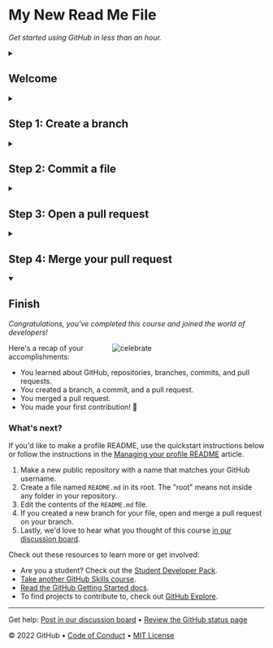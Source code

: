 <!--
  <<< Author notes: Header of the course >>>
  Include a 1280×640 image, course title in sentence case, and a concise description in emphasis.
  In your repository settings: enable template repository, add your 1280×640 social image, auto delete head branches.
  Add your open source license, GitHub uses Creative Commons Attribution 4.0 International.
-->

# My New Read Me File

_Get started using GitHub in less than an hour._

<!--
  <<< Author notes: Start of the course >>>
  Include start button, a note about Actions minutes,
  and tell the learner why they should take the course.
  Each step should be wrapped in <details>/<summary>, with an `id` set.
  The start <details> should have `open` as well.
  Do not use quotes on the <details> tag attributes.
-->

<details id=0>
<summary><h2>Welcome</h2></summary>

People use GitHub to build some of the most advanced technologies in the world. Whether you’re visualizing data or building a new game, there’s a whole community and set of tools on GitHub that can help you do it even better. GitHub Skills’ “Introduction to GitHub” course guides you through everything you need to start contributing in less than an hour.

- **Who is this for**: New developers, new GitHub users, and students.
- **What you'll learn**: We'll introduce repositories, branches, commits, and pull requests.
- **What you'll build**: We'll make a short Markdown file you can use as your [profile README](https://docs.github.com/account-and-profile/setting-up-and-managing-your-github-profile/customizing-your-profile/managing-your-profile-readme).
- **Prerequisites**: None. This course is a great introduction for your first day on GitHub.
- **How long**: This course is four steps long and takes less than one hour to complete.

**Course tips:**

* Glossary terms will be _emphasised_ and linked to their definition.

## How to start this course

<!-- For start course, run in JavaScript:
'https://github.com/new?' + new URLSearchParams({
  template_owner: 'skills',
  template_name: 'introduction-to-github',
  owner: '@me',
  name: 'skills-introduction-to-github',
  description: 'My clone repository',
  visibility: 'public',
}).toString()
-->

[![start-course](https://user-images.githubusercontent.com/1221423/235727646-4a590299-ffe5-480d-8cd5-8194ea184546.svg)](https://github.com/new?template_owner=skills&template_name=introduction-to-github&owner=%40me&name=skills-introduction-to-github&description=My+clone+repository&visibility=public)

1. Right-click **Start course** and open the link in a new tab.
2. In the new tab, most of the prompts will automatically fill in for you.
   - For owner, choose your personal account or an organization to host the repository.
   - We recommend creating a public repository, as private repositories will [use Actions minutes](https://docs.github.com/en/billing/managing-billing-for-github-actions/about-billing-for-github-actions).
   - Scroll down and click the **Create repository** button at the bottom of the form.
3. After your new repository is created, wait about 20 seconds, then refresh the page. Follow the step-by-step instructions in the new repository's README.

</details>

<!--
  <<< Author notes: Step 1 >>>
  Choose 3-5 steps for your course.
  The first step is always the hardest, so pick something easy!
  Link to docs.github.com for further explanations.
  Encourage users to open new tabs for steps!
-->

<details id=1>
<summary><h2>Step 1: Create a branch</h2></summary>

_Welcome to "Introduction to GitHub"! :wave:_

**What is GitHub?**: GitHub is a collaboration platform that uses _[Git](https://docs.github.com/get-started/quickstart/github-glossary#git)_ for versioning. GitHub is a popular place to share and contribute to [open-source](https://docs.github.com/get-started/quickstart/github-glossary#open-source) software.
<br>:tv: [Video: What is GitHub?](https://www.youtube.com/watch?v=pBy1zgt0XPc)

**What is a repository?**: A _[repository](https://docs.github.com/get-started/quickstart/github-glossary#repository)_ is a project containing files and folders. A repository tracks versions of files and folders. For more information, see "[About repositories](https://docs.github.com/en/repositories/creating-and-managing-repositories/about-repositories)" from GitHub Docs.

**What is a branch?**: A _[branch](https://docs.github.com/en/get-started/quickstart/github-glossary#branch)_ is a parallel version of your repository. By default, your repository has one branch named `main` and it is considered to be the definitive branch.  Creating additional branches allows you to copy the `main` branch of your repository and safely make any changes without disrupting the main project. Many people use branches to work on specific features without affecting any other parts of the project.

Branches allow you to separate your work from the `main` branch. In other words, everyone's work is safe while you contribute. For more information, see "[About branches](https://docs.github.com/en/pull-requests/collaborating-with-pull-requests/proposing-changes-to-your-work-with-pull-requests/about-branches)".

**What is a profile README?**: A _[profile README](https://docs.github.com/account-and-profile/setting-up-and-managing-your-github-profile/customizing-your-profile/managing-your-profile-readme)_ is essentially an "About me" section on your GitHub profile where you can share information about yourself with the community on GitHub.com. GitHub shows your profile README at the top of your profile page. For more information, see "[Managing your profile README](https://docs.github.com/en/account-and-profile/setting-up-and-managing-your-github-profile/customizing-your-profile/managing-your-profile-readme)".

![profile-readme-example](/images/profile-readme-example.png)

### :keyboard: Activity: Your first branch

1. Open a new browser tab and navigate to your newly made repository. Then, work on the steps in your second tab while you read the instructions in this tab.
2. Navigate to the **< > Code** tab in the header menu of your repository.

   ![code-tab](/images/code-tab.png)

3. Click on the **main** branch drop-down.

   ![main-branch-dropdown](/images/main-branch-dropdown.png)

4. In the field, enter a name for your branch: `my-first-branch`.
5. Click **Create branch: my-first-branch** to create your branch.

   ![create-branch-button](/images/create-branch-button.png)

   The branch will automatically switch to the one you have just created.
   The **main** branch drop-down bar will reflect your new branch and display the new branch name.

6. Move on to Step 2!

   **Note**: If you made a public repository, and want to confirm you correctly set up your first branch, wait about 20 seconds then refresh this page (the one you're following instructions from). [GitHub Actions](https://docs.github.com/en/actions) will automatically close this step and open the next one.

</details>

<!--
  <<< Author notes: Step 2 >>>
  Start this step by acknowledging the previous step.
  Define terms and link to docs.github.com.
-->

<details id=2>
<summary><h2>Step 2: Commit a file</h2></summary>

_You created a branch! :tada:_

Creating a branch allows you to edit your project without changing the `main` branch. Now that you have a branch, it’s time to create a file and make your first commit!

**What is a commit?**: A _[commit](https://docs.github.com/pull-requests/committing-changes-to-your-project/creating-and-editing-commits/about-commits)_ is a set of changes to the files and folders in your project. A commit exists in a branch. For more information, see "[About commits](https://docs.github.com/en/pull-requests/committing-changes-to-your-project/creating-and-editing-commits/about-commits)".

### :keyboard: Activity: Your first commit

The following steps will guide you through the process of committing a change on GitHub. A commit records changes in renaming, changing content within, creating a new file, and any other changes made to your project. For this exercise, committing a change requires first adding a new file to your new branch.

1. On the **< > Code** tab in the header menu of your repository, make sure you're on your new branch `my-first-branch`.

2. Select the **Add file** drop-down and click **Create new file**.

   ![create new file option](/images/create-new-file.png)

3. In the **Name your file...** field, enter `PROFILE.md`.

   **Note:** `.md` is a file extension that creates a Markdown file. You can learn more about Markdown by visiting "[Basic writing and formatting syntax](https://docs.github.com/en/get-started/writing-on-github/getting-started-with-writing-and-formatting-on-github/basic-writing-and-formatting-syntax)" in our docs or by taking the "[Communicating using Markdown](https://github.com/skills/communicate-using-markdown)" Skills course.

4. In the **Edit new file** area, copy the following content to your file:

   ```
   Welcome to my GitHub profile!
   ```

   <img alt="profile.md file screenshot" src="/images/my-profile-file.png"/>

5. For commits, you can enter a short commit message that describes what changes you made. This message helps others know what's included in your commit. GitHub offers a simple default message, but let's change it slightly for practice. First, enter `Add PROFILE.md` in the first text-entry field below **Commit new file** at the bottom of the page. Then, if you want to confirm what your screen should look like, expand the dropdown below.

   <details>
   <summary> Expand to see the screenshot.</summary>
   <img alt="screenshot of adding a new file with a commit message" src="/images/commit-full-screen.png" />
   </details>

6. In this lesson, we'll ignore the other fields and click **Commit new file**.
7. Move on to Step 3!

   **Note**: Like before, you can wait about 20 seconds, then refresh this page (the one you're following instructions from) and [GitHub Actions](https://docs.github.com/en/actions) will automatically close this step and open the next one.

</details>

<!--
  <<< Author notes: Step 3 >>>
  Just a historic note: the previous version of this step forced the learner
  to write a pull request description,
  checked that `main` was the receiving branch,
  and that the file was named correctly.
-->

<details id=3>
<summary><h2>Step 3: Open a pull request</h2></summary>

_Nice work making that commit! :sparkles:_

Now that you have made a change to the project and created a commit, it’s time to share your proposed change through a pull request!

**What is a pull request?**: Collaboration happens on a _[pull request](https://docs.github.com/en/get-started/quickstart/github-glossary#pull-request)_. The pull request shows the changes in your branch to other people and allows people to accept, reject, or suggest additional changes to your branch. In a side by side comparison, this pull request is going to keep the changes you just made on your branch and propose applying them to the `main` project branch. For more information about pull requests, see "[About pull requests](https://docs.github.com/en/pull-requests/collaborating-with-pull-requests/proposing-changes-to-your-work-with-pull-requests/about-pull-requests)".

### :keyboard: Activity: Create a pull request

You may have noticed after your commit that a message displayed indicating your recent push to your branch and providing a button that says **Compare & pull request**.

![screenshot of message and button](/images/compare-and-pull-request.png)

To create a pull request automatically, click **Compare & pull request**, and then skip to step 6 below. If you don't click the button, the instructions below walk you through manually setting up the pull request.

1. Click on the **Pull requests** tab in the header menu of your repository.
2. Click **New pull request**.
3. In the **base:** dropdown, make sure **main** is selected.
4. Select the **compare:** dropdown, and click `my-first-branch`.

   <img alt="screenshot showing both branch selections" src="/images/pull-request-branches.png" />

5. Click **Create pull request**.
6. Enter a title for your pull request. By default, the title will automatically be the name of your branch. For this exercise, let's edit the field to say `Add my first file`.
7. The next field helps you provide a description of the changes you made. Here, you can add a description of what you’ve accomplished so far. As a reminder, you have: created a new branch, created a file, and made a commit.

   <img alt="screenshot showing pull request" src="/images/Pull-request-description.png" />

8. Click **Create pull request**. You will automatically be navigated to your new pull request.
9. Move on to Step 4!

   **Note**: Like before, you can wait about 20 seconds, then refresh this page (the one you're following instructions from) and [GitHub Actions](https://docs.github.com/en/actions) will automatically close this step and open the next one. As a perk, you may see evidence of GitHub Actions running on the tab with the pull request opened! The image below shows a line you might see on your pull request after the Action finishes running.

   <img alt="screenshot of an example of an actions line" src="/images/Actions-to-step-4.png"/>

</details>

<!--
  <<< Author notes: Step 4 >>>
  Just a historic note: The previous version of this step required responding
  to a pull request review before merging. The previous version also handled
  if users accidentally closed without merging.
-->

<details id=4>
<summary><h2>Step 4: Merge your pull request</h2></summary>

_Nicely done! :sunglasses:_

You successfully created a pull request. You can now merge your pull request.

**What is a merge?**: A _[merge](https://docs.github.com/en/get-started/quickstart/github-glossary#merge)_ adds the changes in your pull request and branch into the `main` branch. For more information about merges, see "[Merging a pull request](https://docs.github.com/en/pull-requests/collaborating-with-pull-requests/incorporating-changes-from-a-pull-request/merging-a-pull-request)."

As noted in the previous step, you may have seen evidence of GitHub Actions running which automatically progresses your instructions to the next step. You'll have to wait for it to finish before you can merge your pull request. It will be ready when the merge pull request button is green.

![screenshot of green merge pull request button](/images/Green-merge-pull-request.png)

### :keyboard: Activity: Merge the pull request

1. Click **Merge pull request**.
2. Click **Confirm merge**.
3. Once your branch has been merged, you don't need it anymore. To delete this branch, click **Delete branch**.

   <img alt="screenshot showing delete branch button" src="/images/delete-branch.png"/>

4. Check out the **Finish** step to see what you can learn next!

   **Note**: Like before, you can wait about 20 seconds, then refresh this page (the one you're following instructions from) and [GitHub Actions](https://docs.github.com/en/actions) will automatically close this step and open the next one.

</details>

<!--
  <<< Author notes: Finish >>>
  Review what we learned, ask for feedback, provide next steps.
-->

<details id=X open>
<summary><h2>Finish</h2></summary>

_Congratulations, you've completed this course and joined the world of developers!_

<img src=https://octodex.github.com/images/collabocats.jpg alt=celebrate width=300 align=right>

Here's a recap of your accomplishments:

- You learned about GitHub, repositories, branches, commits, and pull requests.
- You created a branch, a commit, and a pull request.
- You merged a pull request.
- You made your first contribution! :tada:

### What's next?

If you'd like to make a profile README, use the quickstart instructions below or follow the instructions in the [Managing your profile README](https://docs.github.com/account-and-profile/setting-up-and-managing-your-github-profile/customizing-your-profile/managing-your-profile-readme) article.

1. Make a new public repository with a name that matches your GitHub username.
2. Create a file named `README.md` in its root. The "root" means not inside any folder in your repository.
3. Edit the contents of the `README.md` file.
4. If you created a new branch for your file, open and merge a pull request on your branch.
5. Lastly, we'd love to hear what you thought of this course [in our discussion board](https://github.com/skills/.github/discussions).

Check out these resources to learn more or get involved:
- Are you a student? Check out the [Student Developer Pack](https://education.github.com/pack).
- [Take another GitHub Skills course](https://github.com/skills).
- [Read the GitHub Getting Started docs](https://docs.github.com/en/get-started).
- To find projects to contribute to, check out [GitHub Explore](https://github.com/explore).

</details>

<!--
  <<< Author notes: Footer >>>
  Add a link to get support, GitHub status page, code of conduct, license link.
-->

---

Get help: [Post in our discussion board](https://github.com/skills/.github/discussions) &bull; [Review the GitHub status page](https://www.githubstatus.com/)

&copy; 2022 GitHub &bull; [Code of Conduct](https://www.contributor-covenant.org/version/2/1/code_of_conduct/code_of_conduct.md) &bull; [MIT License](https://gh.io/mit)
